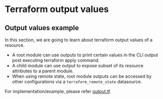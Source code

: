 # Terraform output values

## Output values example

In this section, we are going to learn about terraform output values of a resource.

- A root module can use outputs to print certain values in the CLI output post executing terraform apply command.
- A child module can use output to expose subset of its resource attributes to a parent module.
- When using remote state, root module outputs can be accessed by other configurations via a 
  ```terraform_remote_state``` datasource.

For implementation/example, please refer [output.tf](output.tf).
